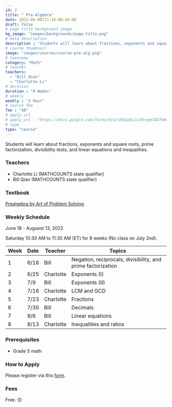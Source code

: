 ```yaml
---
id: 2
title: " Pre-Algebra"
date: 2022-06-06T11:18:00-04:00
draft: false
# page title background image
bg_image: "images/backgrounds/page-title.png"
# meta description
description : "Students will learn about fractions, exponents and square roots, prime factorization, divisibility tests, and linear equations and inequalities."
# course thumbnail
image: "images/courses/course-pre-alg.png"
# taxonomy
category: "Math"
# teacher
teachers:
  - "Bill Qian"
  - "Charlotte Li"
# duration
duration : "8 Weeks"
# weekly
weekly : "1 hour"
# course fee
fee : "$0"
# apply url
# apply_url : "https://docs.google.com/forms/d/e/1FAIpQLScJhbrpmT4D7bmmWS-SxtIcm6NyngImbRl7m6QWbmQjjixZag/viewform"
# type
type: "course"
---
```


Students will learn about fractions, exponents and square roots, prime factorization, divisibility tests, and linear equations and inequalities.

### Teachers

* Charlotte Li (MATHCOUNTS state qualifier)
* Bill Qian (MATHCOUNTS state qualifier)

### Textbook 
[Prealgebra by Art of Problem Solving](https://artofproblemsolving.com/store/item/prealgebra).

### Weekly Schedule

June 18 - Auguest 13, 2022

Saturday 10:30 AM to 11:30 AM (ET) for 8 weeks (No class on July 2nd).

|Week   |Date    | Teacher   | Topics
|-------|--------|-----------|--------------
|1      |6/18    | Bill      | Negation, reciprocals, divisibility, and prime factorization
|2      |6/25    | Charlotte | Exponents (I)
|3      |7/9     | Bill      | Exponents (II)
|4      |7/16    | Charlotte | LCM and GCD
|5      |7/23    | Charlotte | Fractions
|6      |7/30    | Bill      | Decimals
|7      |8/6     | Bill      | Linear equations
|8      |8/13    | Charlotte | Inequalities and ratios


### Prerequisites

* Grade 5 math

### How to Apply

Please register via this [form](https://forms.gle/vqCWoodbqgfKHmjs5).

### Fees

Free. 😊

